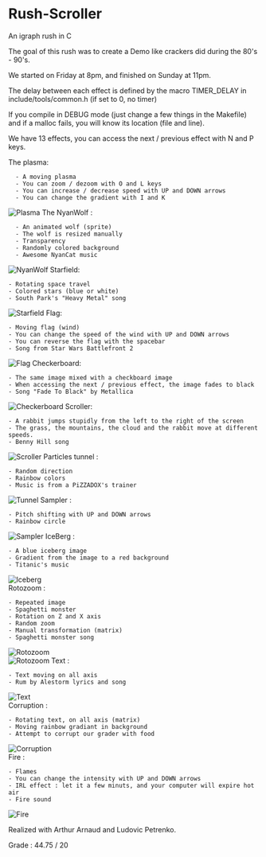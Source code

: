 # Rush-Scroller
An igraph rush in C

The goal of this rush was to create a Demo like crackers did during the 80's - 90's.

We started on Friday at 8pm, and finished  on Sunday at 11pm.

The delay between each effect is defined by the macro TIMER_DELAY in include/tools/common.h (if set to 0, no timer)

If you compile in DEBUG mode (just change a few things in the Makefile) and if a malloc fails, you will know its location (file and line).

We have 13 effects, you can access the next / previous effect with N and P keys.

The plasma:

      - A moving plasma
      - You can zoom / dezoom with O and L keys
      - You can increase / decrease speed with UP and DOWN arrows
      - You can change the gradient with I and K
![Plasma](/assets/screenshots/plasma.png?raw=true "Basic view")
The NyanWolf :

      - An animated wolf (sprite)
      - The wolf is resized manually
      - Transparency
      - Randomly colored background
      - Awesome NyanCat music
![NyanWolf](/assets/screenshots/wolf.png?raw=true "Basic view")
Starfield:

    - Rotating space travel
    - Colored stars (blue or white)
    - South Park's "Heavy Metal" song
![Starfield](/assets/screenshots/starfield.png?raw=true "Basic view")
Flag:

    - Moving flag (wind)
    - You can change the speed of the wind with UP and DOWN arrows
    - You can reverse the flag with the spacebar
    - Song from Star Wars Battlefront 2
![Flag](/assets/screenshots/flag.png?raw=true "Basic view")
Checkerboard:

    - The same image mixed with a checkboard image
    - When accessing the next / previous effect, the image fades to black
    - Song "Fade To Black" by Metallica
![Checkerboard](/assets/screenshots/checkerboard.png?raw=true "Basic view")
Scroller:

    - A rabbit jumps stupidly from the left to the right of the screen
    - The grass, the mountains, the cloud and the rabbit move at different speeds.
    - Benny Hill song
![Scroller](/assets/screenshots/scroller.png?raw=true "Basic view")
Particles tunnel :

    - Random direction
    - Rainbow colors
    - Music is from a PiZZADOX's trainer
![Tunnel](/assets/screenshots/tunnel.png?raw=true "Basic view")
Sampler :

    - Pitch shifting with UP and DOWN arrows
    - Rainbow circle
![Sampler](/assets/screenshots/sampler.png?raw=true "Basic view")
IceBerg :

    - A blue iceberg image
    - Gradient from the image to a red background
    - Titanic's music
![Iceberg](/assets/screenshots/iceberg.png?raw=true "Basic view")    
Rotozoom :

    - Repeated image 
    - Spaghetti monster
    - Rotation on Z and X axis
    - Random zoom
    - Manual transformation (matrix)
    - Spaghetti monster song
![Rotozoom](/assets/screenshots/rotozoom.png?raw=true "Basic view")    
![Rotozoom](/assets/screenshots/rotozoom2.png?raw=true "Far view")
Text :

    - Text moving on all axis
    - Rum by Alestorm lyrics and song
![Text](/assets/screenshots/text.png?raw=true "Basic view")    
Corruption :

    - Rotating text, on all axis (matrix)
    - Moving rainbow gradiant in background
    - Attempt to corrupt our grader with food
 ![Corruption](/assets/screenshots/corruption.png?raw=true "Basic view")   
Fire :

    - Flames
    - You can change the intensity with UP and DOWN arrows
    - IRL effect : let it a few minuts, and your computer will expire hot air
    - Fire sound
![Fire](/assets/screenshots/fire.png?raw=true "Basic view")

Realized with Arthur Arnaud and Ludovic Petrenko.

Grade : 44.75 / 20
